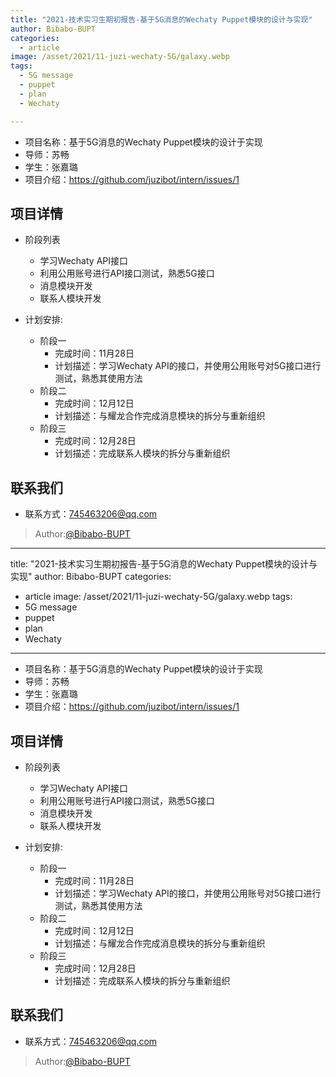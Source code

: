```yaml
---
title: "2021-技术实习生期初报告-基于5G消息的Wechaty Puppet模块的设计与实现"
author: Bibabo-BUPT
categories:
  - article
image: /asset/2021/11-juzi-wechaty-5G/galaxy.webp
tags:
  - 5G message
  - puppet
  - plan
  - Wechaty

---
```


- 项目名称：基于5G消息的Wechaty Puppet模块的设计于实现
- 导师：苏畅
- 学生：张嘉璐
- 项目介绍：<https://github.com/juzibot/intern/issues/1>
  
## 项目详情

- 阶段列表
  - 学习Wechaty API接口
  - 利用公用账号进行API接口测试，熟悉5G接口
  - 消息模块开发
  - 联系人模块开发

- 计划安排:
  - 阶段一
    - 完成时间：11月28日
    - 计划描述：学习Wechaty API的接口，并使用公用账号对5G接口进行测试，熟悉其使用方法
  - 阶段二
    - 完成时间：12月12日
    - 计划描述：与耀龙合作完成消息模块的拆分与重新组织
  - 阶段三
    - 完成时间：12月28日
    - 计划描述：完成联系人模块的拆分与重新组织

## 联系我们

- 联系方式：745463206@qq.com

> Author:[@Bibabo-BUPT](https://github.com/Bibabo-BUPT)
---
title: "2021-技术实习生期初报告-基于5G消息的Wechaty Puppet模块的设计与实现"
author: Bibabo-BUPT
categories:
  - article
image: /asset/2021/11-juzi-wechaty-5G/galaxy.webp
tags:
  - 5G message
  - puppet
  - plan
  - Wechaty

---

- 项目名称：基于5G消息的Wechaty Puppet模块的设计于实现
- 导师：苏畅
- 学生：张嘉璐
- 项目介绍：<https://github.com/juzibot/intern/issues/1>
  
## 项目详情

- 阶段列表
  - 学习Wechaty API接口
  - 利用公用账号进行API接口测试，熟悉5G接口
  - 消息模块开发
  - 联系人模块开发

- 计划安排:
  - 阶段一
    - 完成时间：11月28日
    - 计划描述：学习Wechaty API的接口，并使用公用账号对5G接口进行测试，熟悉其使用方法
  - 阶段二
    - 完成时间：12月12日
    - 计划描述：与耀龙合作完成消息模块的拆分与重新组织
  - 阶段三
    - 完成时间：12月28日
    - 计划描述：完成联系人模块的拆分与重新组织

## 联系我们

- 联系方式：745463206@qq.com

> Author:[@Bibabo-BUPT](https://github.com/Bibabo-BUPT)
